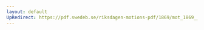 ```yaml
---
layout: default
UpRedirect: https://pdf.swedeb.se/riksdagen-motions-pdf/1869/mot_1869__ak__00200/mot_1869__ak__00200_002.pdf
---
```

